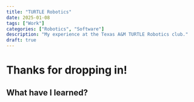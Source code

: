 ```yaml
---
title: "TURTLE Robotics"
date: 2025-01-08
tags: ["Work"]
categories: ["Robotics", "Software"]
description: "My experience at the Texas A&M TURTLE Robotics club."
draft: true
---
```


# Thanks for dropping in!

## What have I learned?
